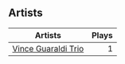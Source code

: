 ## Artists
Artists | Plays 
----- | -----: 
[Vince Guaraldi Trio](/artists/vince-guaraldi-trio-37943) | 1

